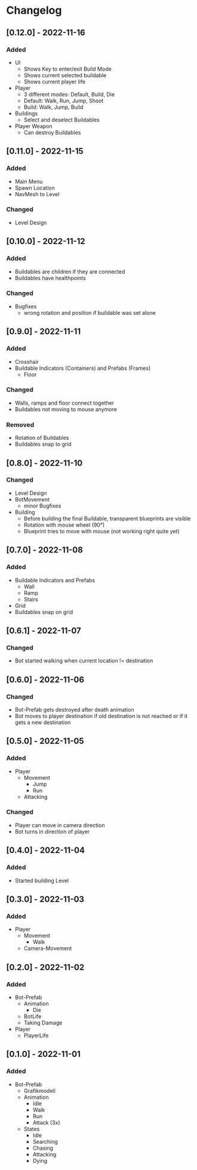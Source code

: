 ﻿# Changelog


## [0.12.0] - 2022-11-16
### Added
- UI
  - Shows Key to enter/exit Build Mode
  - Shows current selected buildable
  - Shows current player life
- Player
  - 3 different modes: Default, Build, Die
  - Default: Walk, Run, Jump, Shoot
  - Build: Walk, Jump, Build
- Buildings
  - Select and deselect Buildables
- Player Weapon
  - Can destroy Buildables


## [0.11.0] - 2022-11-15
### Added
- Main Menu
- Spawn Location
- NavMesh to Level

### Changed
- Level Design


## [0.10.0] - 2022-11-12
### Added
- Buildables are children if they are connected
- Buildables have healthpoints

### Changed
- Bugfixes
  - wrong rotation and position if buildable was set alone


## [0.9.0] - 2022-11-11
### Added
- Crosshair
- Buildable Indicators (Containers) and Prefabs (Frames)
  - Floor

### Changed
- Walls, ramps and floor connect together
- Buildables not moving to mouse anymore
 
### Removed
- Rotation of Buildables
- Buildables snap to grid


## [0.8.0] - 2022-11-10
### Changed
- Level Design
- BotMovement
  - minor Bugfixes
- Building
  - Before building the final Buildable, transparent blueprints are visible
  - Rotation with mouse wheel (90°)
  - Blueprint tries to move with mouse (not working right quite yet)


## [0.7.0] - 2022-11-08
### Added
- Buildable Indicators and Prefabs
  - Wall
  - Ramp
  - Stairs
- Grid
- Buildables snap on grid


## [0.6.1] - 2022-11-07
### Changed
- Bot started walking when current location != destination


## [0.6.0] - 2022-11-06
### Changed
- Bot-Prefab gets destroyed after death animation
- Bot moves to player destination if old destination is not reached or if it gets a new destination


## [0.5.0] - 2022-11-05
### Added
- Player
  - Movement
    - Jump
    - Run
  - Attacking
### Changed
- Player can move in camera direction
- Bot turns in direction of player


## [0.4.0] - 2022-11-04
### Added
- Started building Level


## [0.3.0] - 2022-11-03
### Added
- Player
  - Movement
    - Walk
  - Camera-Movement


## [0.2.0] - 2022-11-02
### Added
- Bot-Prefab
  - Animation
    - Die
  - BotLife
  - Taking Damage
- Player
  - PlayerLife


## [0.1.0] - 2022-11-01
### Added
- Bot-Prefab
  - Grafikmodell
  - Animation
    - Idle
    - Walk
    - Run
    - Attack (3x)
  - States
    - Idle
    - Searching
    - Chasing
    - Attacking
    - Dying